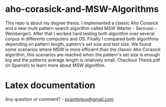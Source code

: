 # aho-corasick-and-MSW-Algorithms
This repo is about my degree thesis. 
I implemented a classic Aho Corasick and a new multi pattern search algorithm called MSW (Martin - Seroussi - Weinberger).
After that I worked hard testing both algorithm over several corpus in differents computers and OS.
Finally I compared both algorithms depending on pattern length, pattern's set size and text size.
We found some scenarios where MSW is more efficient than the classic Aho Corasick algorithm, this scenarios are reached when the pattern's set size is enough big and the patterns average length is relatively small.
Checkout Thesis.pdf (in Spanish) to learn more about MSW algorithm. </br>

<h1><b>Latex documentation</h1></b>

Any question or comment? - pcambreuy@gmail.com
